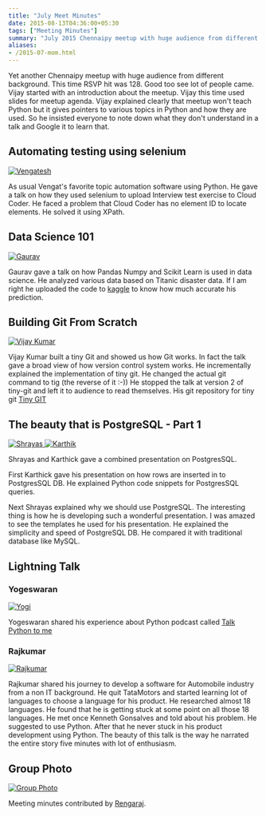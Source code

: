 ```yaml
---
title: "July Meet Minutes"
date: 2015-08-13T04:36:00+05:30
tags: ["Meeting Minutes"]
summary: "July 2015 Chennaipy meetup with huge audience from different backgrounds."
aliases:
- /2015-07-mom.html
---
```


Yet another Chennaipy meetup with huge audience from different
background.  This time RSVP hit was 128. Good too see lot of people
came.  Vijay started with an introduction about the meetup. Vijay this
time used slides for meetup agenda.  Vijay explained clearly that
meetup won't teach Python but it gives pointers to various topics in
Python and how they are used.  So he insisted everyone to note down
what they don't understand in a talk and Google it to learn that.

## Automating testing using selenium

<a
href="http://photos2.meetupstatic.com/photos/event/b/0/b/0/highres_440145232.jpeg">
<img
src="http://photos2.meetupstatic.com/photos/event/b/0/b/0/global_440145232.jpeg"
alt="Vengatesh" /></a>


As usual Vengat's favorite topic automation software using Python.  He
gave a talk on how they used selenium to upload Interview test
exercise to Cloud Coder.  He faced a problem that Cloud Coder has no
element ID to locate elements. He solved it using XPath.

## Data Science 101

<a
href="http://photos3.meetupstatic.com/photos/event/b/0/d/6/highres_440145270.jpeg">
<img
src="http://photos2.meetupstatic.com/photos/event/b/0/d/6/global_440145270.jpeg"
alt="Gaurav" /></a>

Gaurav gave a talk on how Pandas Numpy and Scikit Learn is used in
data science. He analyzed various data based on Titanic disaster data.
If I am right he uploaded the code to [kaggle](http://www.kaggle.com)
to know how much accurate his prediction.

## Building Git From Scratch

<a
href="http://photos2.meetupstatic.com/photos/event/a/f/1/0/highres_440144816.jpeg">
<img
src="http://photos3.meetupstatic.com/photos/event/a/f/1/0/global_440144816.jpeg"
alt="Vijay Kumar" /></a>


Vijay Kumar built a tiny Git and showed us how Git works.  In fact the
talk gave a broad view of how version control system works.  He
incrementally explained the implementation of tiny git. He changed the
actual git command to tig (the reverse of it :-)) He stopped the talk
at version 2 of tiny-git and left it to audience to read themselves.
His git repository for tiny git [Tiny
GIT](https://github.com/bravegnu/tiny-git)

## The beauty that is PostgreSQL - Part 1

<a
href="http://photos2.meetupstatic.com/photos/event/a/e/e/d/highres_440144781.jpeg">
<img
src="http://photos3.meetupstatic.com/photos/event/a/e/e/d/global_440144781.jpeg"
alt="Shrayas" /> </a>
<a
href="http://photos1.meetupstatic.com/photos/event/a/e/f/6/highres_440144790.jpeg">
<img
src="http://photos4.meetupstatic.com/photos/event/a/e/f/6/global_440144790.jpeg"
alt="Karthik" /></a>

Shrayas and Karthick gave a combined presentation on PostgresSQL.

First Karthick gave his presentation on how rows are inserted in to
PostgresSQL DB. He explained Python code snippets for PostgresSQL
queries.

Next Shrayas explained why we should use PostgreSQL.  The interesting
thing is how he is developing such a wonderful presentation. I was
amazed to see the templates he used for his presentation.  He
explained the simplicity and speed of PostgreSQL DB.  He compared it
with traditional database like MySQL.

## Lightning Talk

### Yogeswaran

<a
href="http://photos1.meetupstatic.com/photos/event/a/e/e/0/highres_440144768.jpeg">
<img
src="http://photos2.meetupstatic.com/photos/event/a/e/e/0/global_440144768.jpeg"
alt="Yogi" /></a>

Yogeswaran shared his experience about Python podcast called [Talk
Python to me](http://talkpython.fm/)

### Rajkumar

<a
href="http://photos3.meetupstatic.com/photos/event/a/e/d/4/highres_440144756.jpeg">
<img
src="http://photos4.meetupstatic.com/photos/event/a/e/d/4/global_440144756.jpeg"
alt="Rajkumar" /></a>

Rajkumar shared his journey to develop a software for Automobile
industry from a non IT background. He quit TataMotors and started
learning lot of languages to choose a language for his product. He
researched almost 18 languages. He found that he is getting stuck at
some point on all those 18 languages. He met once Kenneth Gonsalves
and told about his problem.  He suggested to use Python. After that he
never stuck in his product development using Python.  The beauty of
this talk is the way he narrated the entire story five minutes with
lot of enthusiasm.

## Group Photo

<a
href="http://photos2.meetupstatic.com/photos/event/b/0/b/0/highres_440201146.jpeg">
<img
src="http://photos2.meetupstatic.com/photos/event/a/0/b/a/600_440201146.jpeg"
alt="Group Photo"/> </a>

Meeting minutes contributed by <a
href="http://www.meetup.com/Chennaipy/members/153069272/">Rengaraj</a>.